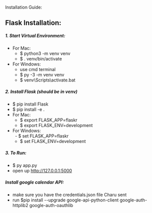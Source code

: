Installation Guide:  
## **Flask Installation:**  
##### 1. Start Virtual Environment:  
- For Mac:   
  - $ python3 -m venv venv  
  - $ . venv/bin/activate  
- For Windows: 
  - use cmd terminal
  - $ py -3 -m venv venv
  - $ venv\Scripts\activate.bat
##### 2. Install Flask (should be in venv)  
- $ pip install Flask
- $ pip install -e .
- For Mac:
  - $ export FLASK_APP=flaskr  
  - $ export FLASK_ENV=development
- For Windows:  
  - $ set FLASK_APP=flaskr  
  - $ set FLASK_ENV=development  
##### 3. To Run:  
- $ py app.py
- open up http://127.0.0.1:5000

##### Install google calendar API:
- make sure you have the credentials.json file Charu sent
- run $pip install --upgrade google-api-python-client google-auth-httplib2 google-auth-oauthlib  
